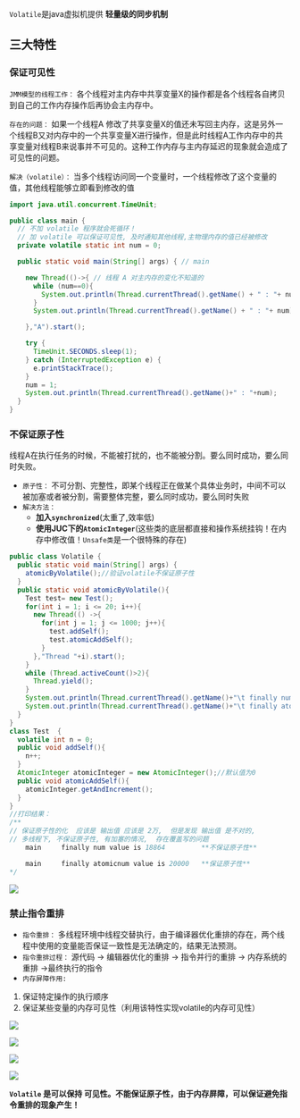 `Volatile`是java虚拟机提供 **轻量级的同步机制**

## 三大特性

### **保证可见性**

`JMM模型的线程工作：` 各个线程对主内存中共享变量X的操作都是各个线程各自拷贝到自己的工作内存操作后再协会主内存中。

`存在的问题：` 如果一个线程A 修改了共享变量X的值还未写回主内存，这是另外一个线程B又对内存中的一个共享变量X进行操作，但是此时线程A工作内存中的共享变量对线程B来说事并不可见的。这种工作内存与主内存延迟的现象就会造成了可见性的问题。

`解决（volatile）：` 当多个线程访问同一个变量时，一个线程修改了这个变量的值，其他线程能够立即看到修改的值

```java
import java.util.concurrent.TimeUnit;

public class main {
  // 不加 volatile 程序就会死循环！
  // 加 volatile 可以保证可见性, 及时通知其他线程,主物理内存的值已经被修改
  private volatile static int num = 0;

  public static void main(String[] args) { // main

    new Thread(()->{ // 线程 A 对主内存的变化不知道的
      while (num==0){
        System.out.println(Thread.currentThread().getName() + " : "+ num);
      }
      System.out.println(Thread.currentThread().getName() + " : "+ num);

    },"A").start();

    try {
      TimeUnit.SECONDS.sleep(1);
    } catch (InterruptedException e) {
      e.printStackTrace();
    }
    num = 1;
    System.out.println(Thread.currentThread().getName()+" : "+num);
  }
}
```

### 不保证原子性

线程A在执行任务的时候，不能被打扰的，也不能被分割。要么同时成功，要么同时失败。

- `原子性：` 不可分割、完整性，即某个线程正在做某个具体业务时，中间不可以被加塞或者被分割，需要整体完整，要么同时成功，要么同时失败
- `解决方法：`
  - **加入`synchronized`**(太重了,效率低)
  - **使用JUC下的`AtomicInteger`**(这些类的底层都直接和操作系统挂钩！在内存中修改值！`Unsafe类`是一个很特殊的存在)

```java
public class Volatile {
  public static void main(String[] args) {
    atomicByVolatile();//验证volatile不保证原子性
  }
  public static void atomicByVolatile(){
    Test test= new Test();
    for(int i = 1; i <= 20; i++){
      new Thread(() ->{
        for(int j = 1; j <= 1000; j++){
          test.addSelf();
          test.atomicAddSelf();
        }
      },"Thread "+i).start();
    }
    while (Thread.activeCount()>2){
      Thread.yield();
    }
    System.out.println(Thread.currentThread().getName()+"\t finally num value is "+test.n);
    System.out.println(Thread.currentThread().getName()+"\t finally atomicnum value is "+test.atomicInteger);
  }
}
class Test  {
  volatile int n = 0;
  public void addSelf(){
    n++;
  }
  AtomicInteger atomicInteger = new AtomicInteger();//默认值为0
  public void atomicAddSelf(){
    atomicInteger.getAndIncrement();
  }
}
//打印结果：
/**
// 保证原子性的化  应该是 输出值 应该是 2万,  但是发现 输出值 是不对的, 
// 多线程下, 不保证原子性, 有加塞的情况,  存在覆盖写的问题
	main	 finally num value is 18864			**不保证原子性**  

	main	 finally atomicnum value is 20000	**保证原子性**
*/

```

![](https://youpaiyun.zongqilive.cn/image/20200421163331.png)



###  禁止指令重排

- `指令重排：` 多线程环境中线程交替执行，由于编译器优化重排的存在，两个线程中使用的变量能否保证一致性是无法确定的，结果无法预测。
- `指令重排过程：` 源代码 -> 编辑器优化的重排 -> 指令并行的重排 -> 内存系统的重排 ->最终执行的指令
- `内存屏障作用:`

1. 保证特定操作的执行顺序
2. 保证某些变量的内存可见性（利用该特性实现volatile的内存可见性）

![](https://youpaiyun.zongqilive.cn/image/20200421163648.png)

![](https://youpaiyun.zongqilive.cn/image/20200421164429.png)



![](https://youpaiyun.zongqilive.cn/image/20200421164223.png)

![](https://youpaiyun.zongqilive.cn/image/20200421164507.png)



**`Volatile` 是可以保持 可见性。不能保证原子性，由于内存屏障，可以保证避免指令重排的现象产生！** 
































